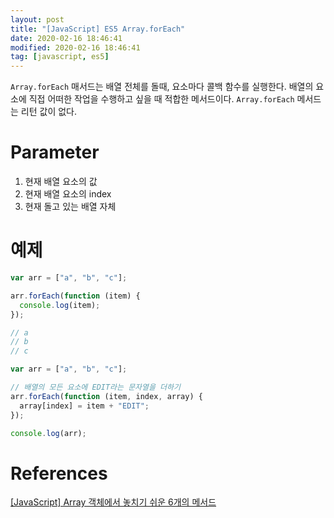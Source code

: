 ```yaml
---
layout: post
title: "[JavaScript] ES5 Array.forEach"
date: 2020-02-16 18:46:41
modified: 2020-02-16 18:46:41
tag: [javascript, es5]
---
```


`Array.forEach` 매서드는 배열 전체를 돌때, 요소마다 콜백 함수를 실행한다. 배열의 요소에 직접 어떠한 작업을 수행하고 싶을 때 적합한 메서드이다. `Array.forEach` 메서드는 리턴 값이 없다.

# Parameter
1. 현재 배열 요소의 값
2. 현재 배열 요소의 index
3. 현재 돌고 있는 배열 자체

# 예제
```javascript
var arr = ["a", "b", "c"];

arr.forEach(function (item) {
  console.log(item);
});

// a
// b
// c
```

```javascript
var arr = ["a", "b", "c"];

// 배열의 모든 요소에 EDIT라는 문자열을 더하기
arr.forEach(function (item, index, array) {
  array[index] = item + "EDIT";
});

console.log(arr);
```

# References
[[JavaScript] Array 객체에서 놓치기 쉬운 6개의 메서드](https://programmingsummaries.tistory.com/357)
